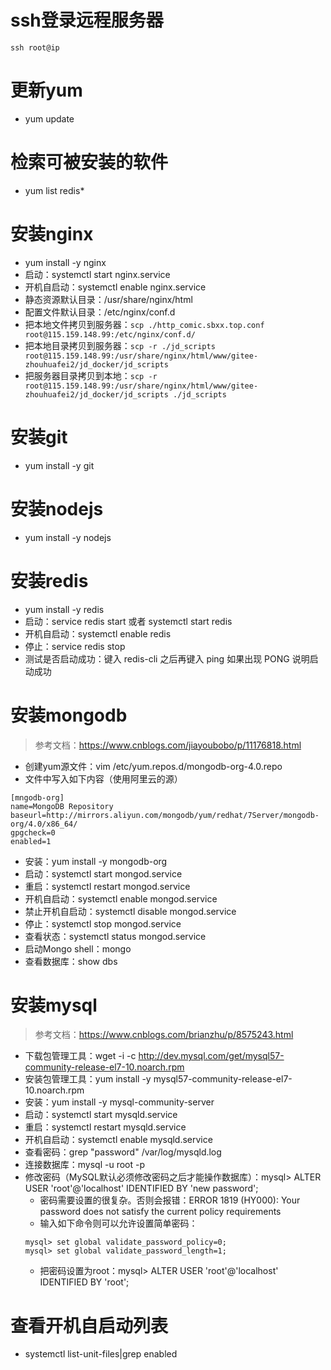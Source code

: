 # ssh登录远程服务器
```
ssh root@ip
```

# 更新yum
* yum update

# 检索可被安装的软件
* yum list redis*

# 安装nginx
* yum install -y nginx
* 启动：systemctl start nginx.service
* 开机自启动：systemctl enable nginx.service
* 静态资源默认目录：/usr/share/nginx/html
* 配置文件默认目录：/etc/nginx/conf.d
* 把本地文件拷贝到服务器：`scp ./http_comic.sbxx.top.conf root@115.159.148.99:/etc/nginx/conf.d/`
* 把本地目录拷贝到服务器：`scp -r ./jd_scripts root@115.159.148.99:/usr/share/nginx/html/www/gitee-zhouhuafei2/jd_docker/jd_scripts`
* 把服务器目录拷贝到本地：`scp -r root@115.159.148.99:/usr/share/nginx/html/www/gitee-zhouhuafei2/jd_docker/jd_scripts ./jd_scripts`

# 安装git
* yum install -y git

# 安装nodejs
* yum install -y nodejs

# 安装redis
* yum install -y redis
* 启动：service redis start 或者 systemctl start redis
* 开机自启动：systemctl enable redis
* 停止：service redis stop
* 测试是否启动成功：键入 redis-cli 之后再键入 ping 如果出现 PONG 说明启动成功

# 安装mongodb
> 参考文档：https://www.cnblogs.com/jiayoubobo/p/11176818.html
* 创建yum源文件：vim /etc/yum.repos.d/mongodb-org-4.0.repo
* 文件中写入如下内容（使用阿里云的源）
```
[mngodb-org]
name=MongoDB Repository
baseurl=http://mirrors.aliyun.com/mongodb/yum/redhat/7Server/mongodb-org/4.0/x86_64/
gpgcheck=0
enabled=1
```
* 安装：yum install -y mongodb-org
* 启动：systemctl start mongod.service
* 重启：systemctl restart mongod.service
* 开机自启动：systemctl enable mongod.service
* 禁止开机自启动：systemctl disable mongod.service
* 停止：systemctl stop mongod.service
* 查看状态：systemctl status mongod.service
* 启动Mongo shell：mongo
* 查看数据库：show dbs

# 安装mysql
> 参考文档：https://www.cnblogs.com/brianzhu/p/8575243.html
* 下载包管理工具：wget -i -c http://dev.mysql.com/get/mysql57-community-release-el7-10.noarch.rpm
* 安装包管理工具：yum install -y mysql57-community-release-el7-10.noarch.rpm
* 安装：yum install -y mysql-community-server
* 启动：systemctl start mysqld.service
* 重启：systemctl restart mysqld.service
* 开机自启动：systemctl enable mysqld.service
* 查看密码：grep "password" /var/log/mysqld.log
* 连接数据库：mysql -u root -p
* 修改密码（MySQL默认必须修改密码之后才能操作数据库）：mysql> ALTER USER 'root'@'localhost' IDENTIFIED BY 'new password';
  - 密码需要设置的很复杂。否则会报错：ERROR 1819 (HY000): Your password does not satisfy the current policy requirements
  - 输入如下命令则可以允许设置简单密码：
  ```
  mysql> set global validate_password_policy=0;
  mysql> set global validate_password_length=1;
  ```
  - 把密码设置为root：mysql> ALTER USER 'root'@'localhost' IDENTIFIED BY 'root';

# 查看开机自启动列表
* systemctl list-unit-files|grep enabled

